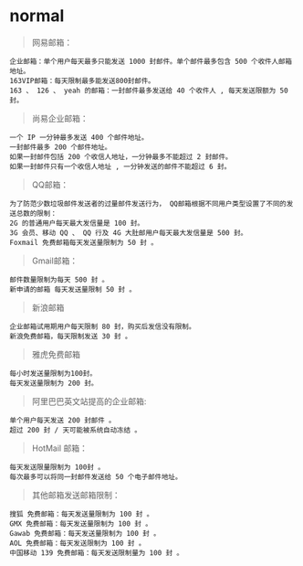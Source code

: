 # normal

> 网易邮箱：

```
企业邮箱：单个用户每天最多只能发送 1000 封邮件。单个邮件最多包含 500 个收件人邮箱地址。 
163VIP邮箱：每天限制最多能发送800封邮件。 
163 、 126 、 yeah 的邮箱：一封邮件最多发送给 40 个收件人 , 每天发送限额为 50 封。
```

> 尚易企业邮箱：

```
一个 IP 一分钟最多发送 400 个邮件地址。 
一封邮件最多 200 个邮件地址。 
如果一封邮件包括 200 个收信人地址，一分钟最多不能超过 2 封邮件。 
如果一封邮件只有一个收信人地址 , 一分钟发送的邮件不能超过 6 封。
```

> QQ邮箱：

```
为了防范少数垃圾邮件发送者的过量邮件发送行为， QQ邮箱根据不同用户类型设置了不同的发送总数的限制： 
2G 的普通用户每天最大发信量是 100 封。 
3G 会员、移动 QQ 、 QQ 行及 4G 大肚邮用户每天最大发信量是 500 封。 
Foxmail 免费邮箱每天发送量限制为 50 封 。
```
> Gmail邮箱：

```
邮件数量限制为每天 500 封 。 
新申请的邮箱 每天发送量限制 50 封 。
```

> 新浪邮箱

```
企业邮箱试用期用户每天限制 80 封，购买后发信没有限制。 
新浪免费邮箱，每天限制发送 30 封 。
```

> 雅虎免费邮箱

```
每小时发送量限制为100封。 
每天发送量限制为 200 封。
```

> 阿里巴巴英文站提高的企业邮箱:

```
单个用户每天发送 200 封邮件 。 
超过 200 封 / 天可能被系统自动冻结 。
```

> HotMail 邮箱：

```
每天发送限量限制为 100封 。 
每次最多可以将同一封邮件发送给 50 个电子邮件地址。
```

> 其他邮箱发送邮箱限制：

```
搜狐 免费邮箱：每天发送量限制为 100 封 。 
GMX 免费邮箱：每天发送量限制为 100 封 。 
Gawab 免费邮箱：每天发送量限制为 100 封 。 
AOL 免费邮箱：每天发送限制为 100 封 。 
中国移动 139 免费邮箱：每天发送限制量为 100 封 。
```
